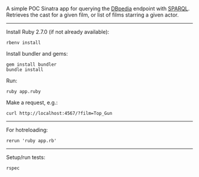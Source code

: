 A simple POC Sinatra app for querying the [DBpedia](https://wiki.dbpedia.org/) endpoint with [SPARQL](https://www.w3.org/TR/rdf-sparql-query/). Retrieves the cast for a given film, or list of films starring a given actor.

---

Install Ruby 2.7.0 (if not already available):

`rbenv install`

Install bundler and gems:

```
gem install bundler
bundle install
```

Run:

`ruby app.ruby`

Make a request, e.g.:

`curl http://localhost:4567/?film=Top_Gun`

---

For hotreloading:
```
rerun 'ruby app.rb'
```

---

Setup/run tests:
```
rspec
```
